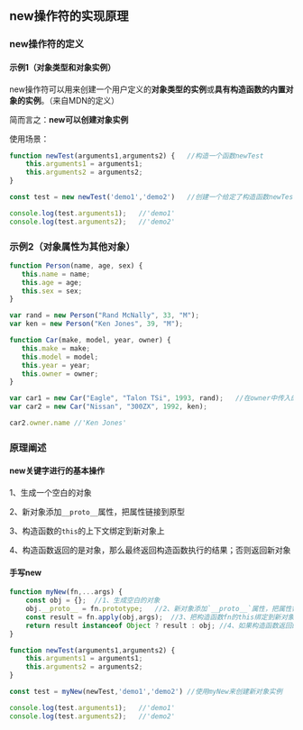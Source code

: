 ## new操作符的实现原理

### new操作符的定义


#### 示例1（对象类型和对象实例）

new操作符可以用来创建一个用户定义的**对象类型的实例**或**具有构造函数的内置对象的实例**。（来自MDN的定义）

简而言之：**new可以创建对象实例**

使用场景：

```js
function newTest(arguments1,arguments2) {	//构造一个函数newTest
    this.arguments1 = arguments1;
    this.arguments2 = arguments2;
}

const test = new newTest('demo1','demo2')	//创建一个给定了构造函数newTest的对象实例test

console.log(test.arguments1);	//'demo1'
console.log(test.arguments2);	//'demo2'

```


### 示例2（对象属性为其他对象）

```js
function Person(name, age, sex) {
   this.name = name;
   this.age = age;
   this.sex = sex;
}

var rand = new Person("Rand McNally", 33, "M");
var ken = new Person("Ken Jones", 39, "M");

function Car(make, model, year, owner) {
   this.make = make;
   this.model = model;
   this.year = year;
   this.owner = owner;
}

var car1 = new Car("Eagle", "Talon TSi", 1993, rand);	//在owner中传入的为对象
var car2 = new Car("Nissan", "300ZX", 1992, ken);

car2.owner.name	//'Ken Jones'
```



### 原理阐述


#### new关键字进行的基本操作

1、生成一个空白的对象

2、新对象添加`__proto__`属性，把属性链接到原型

3、构造函数的`this`的上下文绑定到新对象上

4、构造函数返回的是对象，那么最终返回构造函数执行的结果；否则返回新对象

#### 手写new


```js
function myNew(fn,...args) {
    const obj = {};	 //1、生成空白的对象
    obj.__proto__ = fn.prototype;	//2、新对象添加`__proto__`属性，把属性链接到原型
    const result = fn.apply(obj,args);	//3、把构造函数fn的this绑定到新对象obj上
    return result instanceof Object ? result : obj;	//4、如果构造函数返回的是对象，则使用构造函数执行的结果。否则，返回新对象
}

function newTest(arguments1,arguments2) {	
    this.arguments1 = arguments1;
    this.arguments2 = arguments2;
}

const test = myNew(newTest,'demo1','demo2')	//使用myNew来创建新对象实例

console.log(test.arguments1);	//'demo1'
console.log(test.arguments2);	//'demo2'
```

